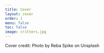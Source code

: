```yaml
---
title: Cover
layout: cover
order: 1
menu: false
toc: false
image: critters.jpg
---
```


Cover credit: Photo by Reba Spike on Unsplash
      